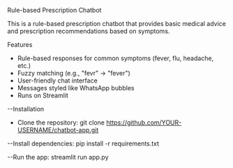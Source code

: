 Rule-based Prescription Chatbot

This is a rule-based prescription chatbot that provides basic medical advice and prescription recommendations based on symptoms.


Features
- Rule-based responses for common symptoms (fever, flu, headache, etc.)
- Fuzzy matching (e.g., "fevr" → "fever")
- User-friendly chat interface
- Messages styled like WhatsApp bubbles
- Runs on Streamlit

--Installation
- Clone the repository:
   git clone https://github.com/YOUR-USERNAME/chatbot-app.git
   
--Install dependencies:
   pip install -r requirements.txt

--Run the app:
   streamlit run app.py

